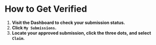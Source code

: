 # How to Get Verified

1. **Visit the Dashboard to check your submission status.**
2. **Click `My Submissions`.**
3. **Locate your approved submission, click the three dots, and select `Claim`.**
